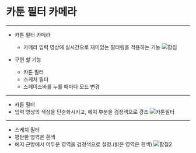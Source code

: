 # 카툰 필터 카메라

---

* 카툰 필터 카메라
  * 카메라 입력 영상에 실시간으로 재미있는 필터링을 적용하는 기능
![합침](https://user-images.githubusercontent.com/64933820/147871940-6c5de9fa-6472-4dd4-9c20-0650a7ed088a.png)

* 구현 할 기능
  * 카툰 필터
  * 스케치 필터
  * 스페이스바를 누를 때마다 모드 변경

---

* 카툰 필터
 * 입력 영상의 색상을 단순화시키고, 에지 부분을 검정색으로 강조
![카툰필터](https://user-images.githubusercontent.com/64933820/147872107-c7143996-4df1-43c5-a5cf-3f32614e7fec.png)

---

* 스케치 필터
 * 평탄한 영역은 흰색
 * 에지 근방에서 어두운 영역을 검정색으로 설정.(밝은 영역은 흰색)
![합칩2](https://user-images.githubusercontent.com/64933820/147872429-6764c1d5-6150-4f16-b2ea-a5ee54e2ebd0.png)

